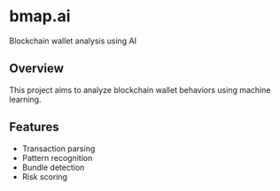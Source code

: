 # bmap.ai

Blockchain wallet analysis using AI

## Overview

This project aims to analyze blockchain wallet behaviors using machine learning.

## Features

- Transaction parsing
- Pattern recognition
- Bundle detection
- Risk scoring